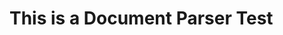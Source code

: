 <!--bl
    (filemeta
        (title "This is my book")
        (subtitle "A clever subtitle")
        (authors ["Chris Stead"]))
/bl-->

# This is a Document Parser Test #

<!--bl
    (table-of-contents
        [
            (chapter "./tests/fixtures/chapter1-file.md")
            (chapter "./tests/fixtures/chapter2-file.md")
        ])
/bl-->

